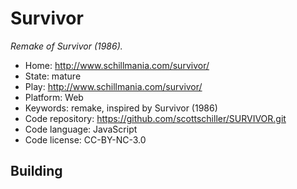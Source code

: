 # Survivor

_Remake of Survivor (1986)._

- Home: http://www.schillmania.com/survivor/
- State: mature
- Play: http://www.schillmania.com/survivor/
- Platform: Web
- Keywords: remake, inspired by Survivor (1986)
- Code repository: https://github.com/scottschiller/SURVIVOR.git
- Code language: JavaScript
- Code license: CC-BY-NC-3.0

## Building
